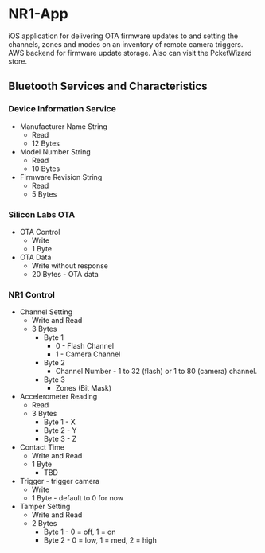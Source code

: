# NR1-App
iOS application for delivering OTA firmware updates to and setting the channels, zones and modes on an inventory of remote camera triggers. AWS backend for firmware update storage. Also can visit the PcketWizard store.

## Bluetooth Services and Characteristics 

### Device Information Service

* Manufacturer Name String
    * Read
    * 12 Bytes
* Model Number String
    * Read
    * 10 Bytes
* Firmware Revision String
    * Read
    * 5 Bytes

### Silicon Labs OTA

* OTA Control
    * Write
    * 1 Byte
* OTA Data
    * Write without response
    * 20 Bytes - OTA data

### NR1 Control

* Channel Setting
    * Write and Read
    * 3 Bytes
        * Byte 1
            * 0 - Flash Channel
            * 1 - Camera Channel
        * Byte 2
            * Channel Number - 1 to 32 (flash) or 1 to 80 (camera) channel.
        * Byte 3
            * Zones (Bit Mask)
* Accelerometer Reading
    * Read
    * 3 Bytes
        * Byte 1 - X
        * Byte 2 - Y
        * Byte 3 - Z
* Contact Time
    * Write and Read
    * 1 Byte 
        * TBD
* Trigger - trigger camera
    * Write
    * 1 Byte - default to 0 for now        
* Tamper Setting
    * Write and Read
    * 2 Bytes
        * Byte 1 - 0 = off, 1 = on
        * Byte 2 - 0 = low, 1 = med, 2 = high

